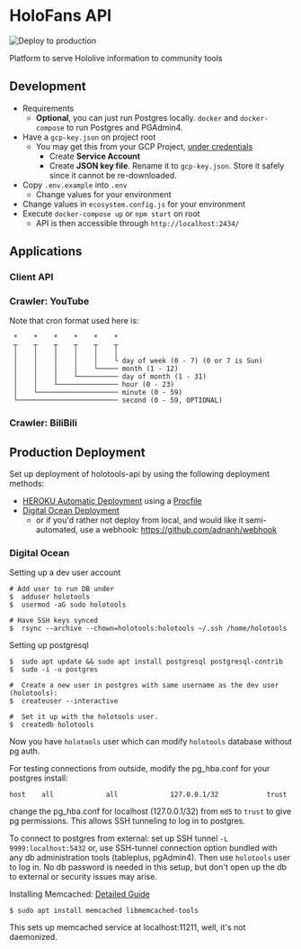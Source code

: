 # HoloFans API
![Deploy to production](https://github.com/holofans/holoapi/workflows/Deploy%20to%20production/badge.svg)

Platform to serve Hololive information to community tools

## Development
* Requirements
  * **Optional**, you can just run Postgres locally. `docker` and `docker-compose` to run Postgres and PGAdmin4.
* Have a `gcp-key.json` on project root
  * You may get this from your GCP Project, [under credentials](https://console.cloud.google.com/apis/credentials)
    * Create **Service Account**
    * Create **JSON key file**. Rename it to `gcp-key.json`. Store it safely since it cannot be re-downloaded.
* Copy `.env.example` into `.env`
  * Change values for your environment
* Change values in `ecosystem.config.js` for your environment
* Execute `docker-compose up` or `npm start` on root
  * API is then accessible through `http://localhost:2434/`

## Applications
### Client API

### Crawler: YouTube

Note that cron format used here is:

```
 *    *    *    *    *    *
 ┬    ┬    ┬    ┬    ┬    ┬
 │    │    │    │    │    │
 │    │    │    │    │    └ day of week (0 - 7) (0 or 7 is Sun)
 │    │    │    │    └───── month (1 - 12)
 │    │    │    └────────── day of month (1 - 31)
 │    │    └─────────────── hour (0 - 23)
 │    └──────────────────── minute (0 - 59)
 └───────────────────────── second (0 - 59, OPTIONAL)
```

### Crawler: BiliBili


## Production Deployment

Set up deployment of holotools-api by using the following deployment methods:

- [HEROKU Automatic Deployment](https://devcenter.heroku.com/articles/github-integration#automatic-deploys) using a [Procfile](https://devcenter.heroku.com/articles/preparing-a-codebase-for-heroku-deployment#3-add-a-procfile)
- [Digital Ocean Deployment](https://www.digitalocean.com/community/tutorials/how-to-set-up-automatic-deployment-with-git-with-a-vps)
  - or if you'd rather not deploy from local, and would like it semi-automated, use a webhook: https://github.com/adnanh/webhook

### Digital Ocean

Setting up a dev user account
```
# Add user to run DB under
$  adduser holotools
$  usermod -aG sudo holotools

# Have SSH keys synced
$  rsync --archive --chown=holotools:holotools ~/.ssh /home/holotools
```

Setting up postgresql
```
$  sudo apt update && sudo apt install postgresql postgresql-contrib
$  sudo -i -u postgres

#  Create a new user in postgres with same username as the dev user (holotools):
$  createuser --interactive

#  Set it up with the holotools user.
$  createdb holotools
```

Now you have `holotools` user which can modify `holotools` database without pg auth.

For testing connections from outside, modify the pg_hba.conf for your postgres install:
```
host    all             all             127.0.0.1/32            trust
```
change the pg_hba.conf for localhost (127.0.0.1/32) from `md5` to `trust` to give pg permissions. This allows SSH tunneling to log in to postgres.

To connect to postgres from external: set up SSH tunnel `-L 9999:localhost:5432` or, use SSH-tunnel connection option bundled with any db administration tools (tableplus, pgAdmin4). Then use `holotools` user to log in. No db password is needed in this setup, but don't open up the db to external or security issues may arise.


Installing Memcached: [Detailed Guide](https://www.digitalocean.com/community/tutorials/how-to-install-and-secure-memcached-on-ubuntu-16-04)
```
$ sudo apt install memcached libmemcached-tools
```
This sets up memcached service at localhost:11211, well, it's not daemonized.
